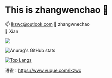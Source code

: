 
# This is zhangwenchao :wave:

:mailbox: lkzwc@outlook.com 
:bust_in_silhouette: zhangwnechao  
:city_sunrise: Xian 

<img src="https://img.shields.io/badge/Technology%20stack-React%20CSS%20JavaScript%20Go-orange"/>


![Anurag's GitHub stats](https://github-readme-stats.vercel.app/api?username=lkzwc&show_icons=true&theme=tokyonight)
  
[![Top Langs](https://github-readme-stats.vercel.app/api/top-langs/?username=lkzwc&layout=compact)](https://github.com/anuraghazra/github-readme-stats)


语雀：https://www.yuque.com/lkzwc



